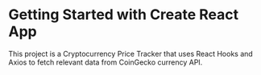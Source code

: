 # Getting Started with Create React App

This project is a Cryptocurrency Price Tracker that uses React Hooks and Axios to fetch relevant data from CoinGecko currency API. 